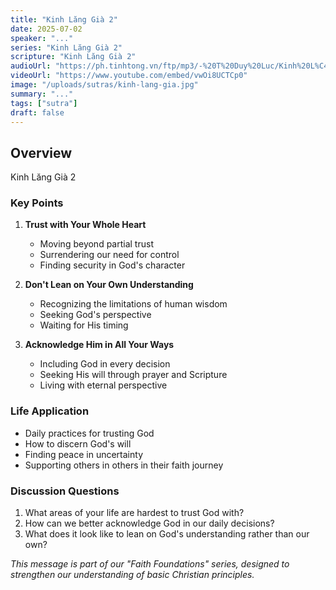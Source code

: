 ```yaml
---
title: "Kinh Lăng Già 2"
date: 2025-07-02
speaker: "..."
series: "Kinh Lăng Già 2"
scripture: "Kinh Lăng Già 2"
audioUrl: "https://ph.tinhtong.vn/ftp/mp3/-%20T%20Duy%20Luc/Kinh%20L%C4%83ng%20Gi%C3%A0%20~%20HT%20Duy%20L%E1%BB%B1c%20d%E1%BB%8Bch/Kinh%20L%C4%83ng%20Gi%C3%A0%202.mp3"
videoUrl: "https://www.youtube.com/embed/vwOi8UCTCp0"
image: "/uploads/sutras/kinh-lang-gia.jpg"
summary: "..."
tags: ["sutra"]
draft: false
---
```


## Overview

Kinh Lăng Già 2

### Key Points

1. **Trust with Your Whole Heart**
   - Moving beyond partial trust
   - Surrendering our need for control
   - Finding security in God's character

2. **Don't Lean on Your Own Understanding**
   - Recognizing the limitations of human wisdom
   - Seeking God's perspective
   - Waiting for His timing

3. **Acknowledge Him in All Your Ways**
   - Including God in every decision
   - Seeking His will through prayer and Scripture
   - Living with eternal perspective

### Life Application

- Daily practices for trusting God
- How to discern God's will
- Finding peace in uncertainty
- Supporting others in others in their faith journey

### Discussion Questions

1. What areas of your life are hardest to trust God with?
2. How can we better acknowledge God in our daily decisions?
3. What does it look like to lean on God's understanding rather than our own?

*This message is part of our "Faith Foundations" series, designed to strengthen our understanding of basic Christian principles.*
